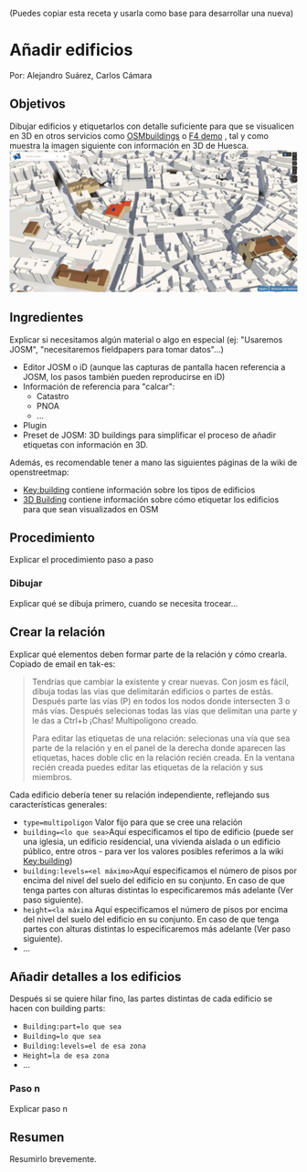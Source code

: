 \(Puedes copiar esta receta y usarla como base para desarrollar una nueva\)

# Añadir edificios

Por: Alejandro Suárez, Carlos Cámara

## Objetivos

Dibujar edificios y etiquetarlos con detalle suficiente para que se visualicen en 3D en otros servicios como [OSMbuildings](http://osmbuildings.org/) o  [F4 demo](http://demo.f4map.com/) , tal y como muestra la imagen siguiente con información en 3D de Huesca.![](/03.Recetas/img/huesca-3d.jpg)

## Ingredientes

Explicar si necesitamos algún material o algo en especial \(ej: "Usaremos JOSM", "necesitaremos fieldpapers para tomar datos"...\)

* Editor JOSM o iD \(aunque las capturas de pantalla hacen referencia a JOSM, los pasos también pueden reproducirse en iD\)
* Información de referencia para "calcar":
  * Catastro
  * PNOA
  * ...
* Plugin
* Preset de JOSM: 3D buildings para simplificar el proceso de añadir etiquetas con información en 3D.

Además, es recomendable tener a mano las siguientes páginas de la wiki de openstreetmap:

* [Key:building](http://wiki.openstreetmap.org/wiki/Key:building) contiene información sobre los tipos de edificios
* [3D Building](http://wiki.openstreetmap.org/wiki/OSM-4D/3D_building) contiene información sobre cómo etiquetar los edificios para que sean visualizados en OSM

## Procedimiento

Explicar el procedimiento paso a paso

### Dibujar

Explicar qué se dibuja primero, cuando se necesita trocear...




## Crear la relación

Explicar qué elementos deben formar parte de la relación y cómo crearla. Copiado de email en tak-es:

>Tendrías que cambiar la existente y crear nuevas. Con josm es fácil, dibuja todas las vías que delimitarán edificios o partes de estás. Después parte las vías (P) en todos los nodos donde intersecten 3 o más vías. Después selecionas todas las vías que delimitan una parte y le das a Ctrl+b ¡Chas! Multipoligono creado. 
>
>Para editar las etiquetas de una relación: selecionas una vía que sea parte de la relación y en el panel de la derecha donde aparecen las etiquetas, haces doble clic en la relación recién creada. En la ventana recién creada puedes editar las etiquetas de la relación y sus miembros. 


Cada edificio debería tener su relación independiente, reflejando sus características generales:

*  `type=multipoligon` Valor fijo para que se cree una relación 
*  `building=<lo que sea>`Aquí especificamos el tipo de edificio \(puede ser una iglesia, un edificio residencial, una vivienda aislada o un edificio público, entre otros - para ver los valores posibles referimos a la wiki [Key:building](http://wiki.openstreetmap.org/wiki/Key:building))
*  `building:levels=<el máximo>`Aquí especificamos el número de pisos por encima del nivel del suelo del edificio en su conjunto. En caso de que tenga partes con alturas distintas lo especificaremos más adelante \(Ver paso siguiente\).
*  `height=<la máxima` Aquí especificamos el número de pisos por encima del nivel del suelo del edificio en su conjunto. En caso de que tenga partes con alturas distintas lo especificaremos más adelante \(Ver paso siguiente\).
* ...

## Añadir detalles a los edificios

Después si se quiere hilar fino, las partes distintas de cada edificio se hacen con building parts:

* `Building:part=lo que sea`
* `Building=lo que sea`
* `Building:levels=el de esa zona `
* `Height=la de esa zona `
* ...

### Paso n

Explicar paso n

## Resumen

Resumirlo brevemente.

